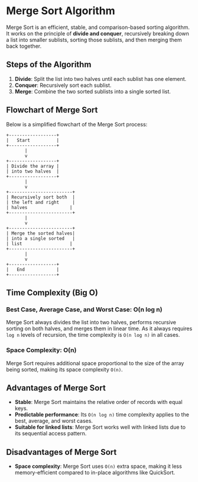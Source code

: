 # Merge Sort Algorithm

Merge Sort is an efficient, stable, and comparison-based sorting algorithm. It works on the principle of **divide and conquer**, recursively breaking down a list into smaller sublists, sorting those sublists, and then merging them back together.

## Steps of the Algorithm

1. **Divide**: Split the list into two halves until each sublist has one element.
2. **Conquer**: Recursively sort each sublist.
3. **Merge**: Combine the two sorted sublists into a single sorted list.

## Flowchart of Merge Sort

Below is a simplified flowchart of the Merge Sort process:

```
+------------------+
|   Start          |
+------------------+
       |
       v
+------------------+
| Divide the array |
| into two halves  |
+------------------+
       |
       v
+------------------------+
| Recursively sort both  |
| the left and right     |
| halves                |
+------------------------+
       |
       v
+------------------------+
| Merge the sorted halves|
| into a single sorted   |
| list                  |
+------------------------+
       |
       v
+------------------+
|   End            |
+------------------+
```

## Time Complexity (Big O)

### Best Case, Average Case, and Worst Case: **O(n log n)**

Merge Sort always divides the list into two halves, performs recursive sorting on both halves, and merges them in linear time. As it always requires `log n` levels of recursion, the time complexity is `O(n log n)` in all cases.

### Space Complexity: **O(n)**

Merge Sort requires additional space proportional to the size of the array being sorted, making its space complexity `O(n)`.

## Advantages of Merge Sort

- **Stable**: Merge Sort maintains the relative order of records with equal keys.
- **Predictable performance**: Its `O(n log n)` time complexity applies to the best, average, and worst cases.
- **Suitable for linked lists**: Merge Sort works well with linked lists due to its sequential access pattern.

## Disadvantages of Merge Sort

- **Space complexity**: Merge Sort uses `O(n)` extra space, making it less memory-efficient compared to in-place algorithms like QuickSort.
